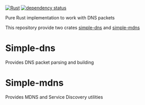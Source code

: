 [![Rust](https://github.com/balliegojr/simple-dns/actions/workflows/rust.yml/badge.svg)](https://github.com/balliegojr/simple-dns/actions/workflows/rust.yml)
[![dependency status](https://deps.rs/repo/github/balliegojr/simple-dns/status.svg)](https://deps.rs/repo/github/balliegojr/simple-dns)

Pure Rust implementation to work with DNS packets 

This repository provide two crates [simple-dns](simple-dns/README.md) and [simple-mdns](simple-mdns/README.md)

# Simple-dns
Provides DNS packet parsing and building

# Simple-mdns
Provides MDNS and Service Discovery utilities

